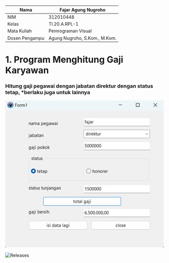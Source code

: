 | Nama           | Fajar Agung Nugroho           |
| -------------- | ----------------------------- |
| NIM            | 312010448                     |
| Kelas          | TI.20.A.RPL-1                 |
| Mata Kuliah    | Pemrograman Visual            |
| Dosen Pengampu | Agung Nugroho, S.Kom., M.Kom. |

# 1. Program Menghitung Gaji Karyawan

### Hitung gaji pegawai dengan jabatan direktur dengan status tetap, \*berlaku juga untuk lainnya

![output1](./img/1.png)

![Releases](https://github.com/fajarspace/Lat2Visual/releases)
